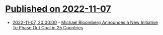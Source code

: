 # [Published on 2022-11-07](index.md)

* [2022-11-07, 20:00:00](https://news.slashdot.org/story/22/11/07/1815249/michael-bloomberg-announces-a-new-initiative-to-phase-out-coal-in-25-countries?utm_source=rss1.0mainlinkanon&utm_medium=feed) - [Michael Bloomberg Announces a New Initiative To Phase Out Coal in 25 Countries](https://news.slashdot.org/story/22/11/07/1815249/michael-bloomberg-announces-a-new-initiative-to-phase-out-coal-in-25-countries?utm_source=rss1.0mainlinkanon&utm_medium=feed)
